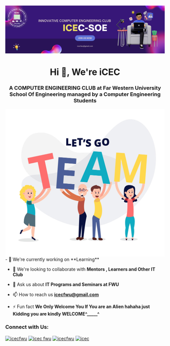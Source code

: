 ![Banner](<https://github.com/iCEC-FWU/iCEC-FWU/blob/main/Blue%20Gradient%20Technology%20Linkedin%20Banner%20(1).png>)
<h1 align="center">Hi 👋, We're iCEC</h1>
<h3 align="center"> A COMPUTER ENGINEERING CLUB at Far Western University School Of Engineering managed by a Computer Engineering Students</h3>
<img align="right" alt="data" width= "600" src="https://github.com/iCEC-FWU/iCEC-FWU/blob/main/team.jpg">
- 🔭 We're currently working on **Learning**

- 👯 We're looking to collaborate with **Mentors , Learners and Other IT Club**

- 💬 Ask us about **IT Programs and Seminars at FWU**

- 📫 How to reach us **icecfwu@gmail.com**

- ⚡ Fun fact **We Only Welcome You If You are an Alien hahaha just Kidding you are kindly WELCOME^_____^**

<h3 align="left">Connect with Us:</h3>
<p align="left">
<a href="https://twitter.com/icecfwu" target="blank"><img align="center" src="https://raw.githubusercontent.com/rahuldkjain/github-profile-readme-generator/master/src/images/icons/Social/twitter.svg" alt="icecfwu" height="30" width="40" /></a>
<a href="https://linkedin.com/in/icec fwu" target="blank"><img align="center" src="https://raw.githubusercontent.com/rahuldkjain/github-profile-readme-generator/master/src/images/icons/Social/linked-in-alt.svg" alt="icec fwu" height="30" width="40" /></a>
<a href="https://fb.com/icecfwu" target="blank"><img align="center" src="https://raw.githubusercontent.com/rahuldkjain/github-profile-readme-generator/master/src/images/icons/Social/facebook.svg" alt="icecfwu" height="30" width="40" /></a>
<a href="https://instagram.com/icec" target="blank"><img align="center" src="https://raw.githubusercontent.com/rahuldkjain/github-profile-readme-generator/master/src/images/icons/Social/instagram.svg" alt="icec" height="30" width="40" /></a>
</p>
